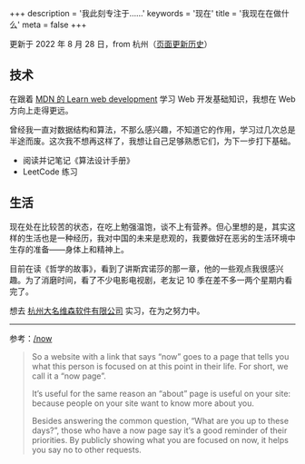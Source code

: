 +++
description = '我此刻专注于……'
keywords = '现在'
title = '我现在在做什么'
meta = false
+++

更新于 2022 年 8 月 28 日，from 杭州（[页面更新历史](https://github.com/tianheg/blog/commits/main/content/now.md)）

## 技术

在跟着 [MDN 的 Learn web development](https://developer.mozilla.org/en-US/docs/Learn) 学习 Web 开发基础知识，我想在 Web 方向上走得更远。

曾经我一直对数据结构和算法，不那么感兴趣，不知道它的作用，学习过几次总是半途而废。这次我不想再这样了，我想让自己足够熟悉它们，为下一步打下基础。

- 阅读并记笔记《算法设计手册》
- LeetCode 练习

## 生活

现在处在比较苦的状态，在吃上勉强温饱，谈不上有营养。但心里想的是，其实这样的生活也是一种经历，我对中国的未来是悲观的，我要做好在恶劣的生活环境中生存的准备——身体上和精神上。

目前在读《哲学的故事》，看到了讲斯宾诺莎的那一章，他的一些观点我很感兴趣。为了消磨时间，看了不少电影电视剧，老友记 10 季在差不多一两个星期内看完了。

想去 [杭州大名维森软件有限公司](https://www.damingsoft.com/default.aspx) 实习，在为之努力中。

---

参考：[/now](https://nownownow.com/about)

> So a website with a link that says “now” goes to a page that tells you what this person is focused on at this point in their life. For short, we call it a “now page”.
>
> It’s useful for the same reason an “about” page is useful on your site: because people on your site want to know more about you.
>
> Besides answering the common question, “What are you up to these days?”, those who have a now page say it’s a good reminder of their priorities. By publicly showing what you are focused on now, it helps you say no to other requests.
